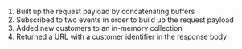 1. Built up the request payload by concatenating buffers
2. Subscribed to two events in order to build up the request payload
3. Added new customers to an in-memory collection
4. Returned a URL with a customer identifier in the response body
